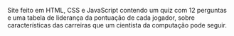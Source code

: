 Site feito em HTML, CSS e JavaScript contendo um quiz com 12 perguntas e uma tabela de liderança da pontuação de cada jogador, sobre características das carreiras que um cientista da computação pode seguir.
